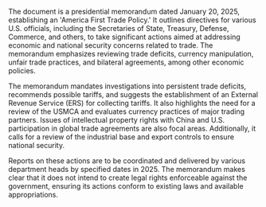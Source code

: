 The document is a presidential memorandum dated January 20, 2025, establishing an 'America First Trade Policy.' It outlines directives for various U.S. officials, including the Secretaries of State, Treasury, Defense, Commerce, and others, to take significant actions aimed at addressing economic and national security concerns related to trade. The memorandum emphasizes reviewing trade deficits, currency manipulation, unfair trade practices, and bilateral agreements, among other economic policies.

The memorandum mandates investigations into persistent trade deficits, recommends possible tariffs, and suggests the establishment of an External Revenue Service (ERS) for collecting tariffs. It also highlights the need for a review of the USMCA and evaluates currency practices of major trading partners. Issues of intellectual property rights with China and U.S. participation in global trade agreements are also focal areas. Additionally, it calls for a review of the industrial base and export controls to ensure national security.

Reports on these actions are to be coordinated and delivered by various department heads by specified dates in 2025. The memorandum makes clear that it does not intend to create legal rights enforceable against the government, ensuring its actions conform to existing laws and available appropriations.
